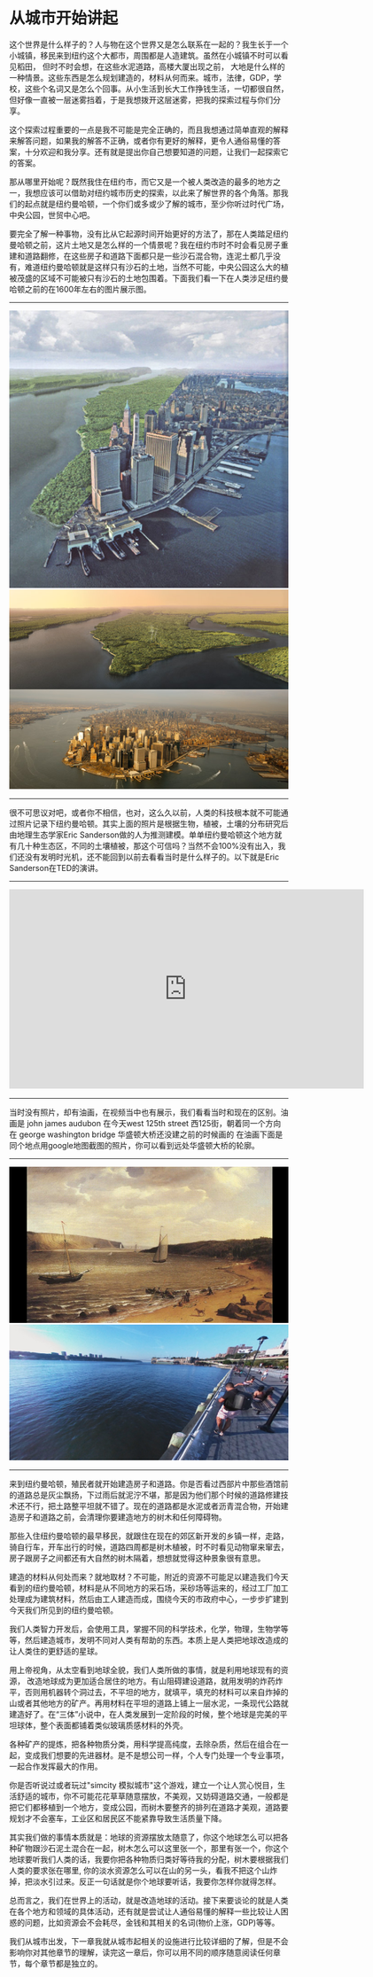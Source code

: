 # 从城市开始讲起

这个世界是什么样子的？人与物在这个世界又是怎么联系在一起的？我生长于一个小城镇，移民来到纽约这个大都市，周围都是人造建筑。虽然在小城镇不时可以看见稻田， 但时不时会想，在这些水泥道路，高楼大厦出现之前， 大地是什么样的一种情景。这些东西是怎么规划建造的，材料从何而来。城市，法律，GDP，学校，这些个名词又是怎么个回事。从小生活到长大工作挣钱生活，一切都很自然，但好像一直被一层迷雾挡着，于是我想拨开这层迷雾，把我的探索过程与你们分享。

这个探索过程重要的一点是我不可能是完全正确的，而且我想通过简单直观的解释来解答问题，如果我的解答不正确，或者你有更好的解释，更令人通俗易懂的答案，十分欢迎和我分享。还有就是提出你自己想要知道的问题，让我们一起探索它的答案。

那从哪里开始呢？既然我住在纽约市，而它又是一个被人类改造的最多的地方之一，我想应该可以借助对纽约城市历史的探索，以此来了解世界的各个角落。那我们的起点就是纽约曼哈顿，一个你们或多或少了解的城市，至少你听过时代广场，中央公园，世贸中心吧。

要完全了解一种事物，没有比从它起源时间开始更好的方法了，那在人类踏足纽约曼哈顿之前，这片土地又是怎么样的一个情景呢？我在纽约市时不时会看见房子重建和道路翻修，在这些房子和道路下面都只是一些沙石混合物，连泥土都几乎没有，难道纽约曼哈顿就是这样只有沙石的土地，当然不可能，中央公园这么大的植被茂盛的区域不可能被只有沙石的土地包围着。下面我们看一下在人类涉足纽约曼哈顿之前的在1600年左右的图片展示图。

***

<img src="/assets/image/world/manhattan_sidebyside.jpg" />
<img src="/assets/image/world/manhattan_halfandhalf.jpg" />

***

很不可思议对吧，或者你不相信，也对，这么久以前，人类的科技根本就不可能通过照片记录下纽约曼哈顿。其实上面的照片是根据生物，植被，土壤的分布研究后由地理生态学家Eric Sanderson做的人为推测建模。单单纽约曼哈顿这个地方就有几十种生态区，不同的土壤植被，那这个可信吗？当然不会100%没有出入，我们还没有发明时光机，还不能回到以前去看看当时是什么样子的。以下就是Eric Sanderson在TED的演讲。

***

<iframe src="https://embed.ted.com/talks/eric_sanderson_pictures_new_york_before_the_city" width="640" height="360" frameborder="0" scrolling="no" webkitAllowFullScreen mozallowfullscreen allowFullScreen></iframe>

***

当时没有照片，却有油画，在视频当中也有展示，我们看看当时和现在的区别。油画是 john james audubon 在今天west 125th street 西125街，朝着同一个方向在 george washington bridge 华盛顿大桥还没建之前的时候画的 在油画下面是同个地点用google地图截图的照片，你可以看到远处华盛顿大桥的轮廓。

***

<img src="/assets/image/world/125th_when_bridge_not_there_yet.png" />
<img src="/assets/image/world/Piers_Google Maps.png" />

***

来到纽约曼哈顿，殖民者就开始建造房子和道路。你是否看过西部片中那些酒馆前的道路总是灰尘飘扬，下过雨后就泥泞不堪，那是因为他们那个时候的道路修建技术还不行，把土路整平坦就不错了。现在的道路都是水泥或者沥青混合物，开始建造房子和道路之前，会清理你要建造地方的树木和任何障碍物。

那些入住纽约曼哈顿的最早移民，就跟住在现在的郊区新开发的乡镇一样，走路，骑自行车，开车出行的时候，道路四周都是树木植被，时不时看见动物窜来窜去，房子跟房子之间都还有大自然的树木隔着，想想就觉得这种景象很有意思。

建造的材料从何处而来？就地取材？不可能，附近的资源不可能足以建造我们今天看到的纽约曼哈顿，材料是从不同地方的采石场，采砂场等运来的，经过工厂加工处理成为建筑材料，然后由工人建造而成，围绕今天的市政府中心，一步步扩建到今天我们所见到的纽约曼哈顿。

我们人类智力开发后，会使用工具，掌握不同的科学技术，化学，物理，生物学等等，然后建造城市，发明不同对人类有帮助的东西。本质上是人类把地球改造成的让人类住的更舒适的星球。

用上帝视角，从太空看到地球全貌，我们人类所做的事情，就是利用地球现有的资源， 改造地球成为更加适合居住的地方。有山阻碍建设道路，就用发明的炸药炸平，否则用机器转个洞过去，不平坦的地方，就填平，填充的材料可以来自炸掉的山或者其他地方的矿产。再用材料在平坦的道路上铺上一层水泥，一条现代公路就建造好了。在“三体”小说中，在人类发展到一定阶段的时候，整个地球是完美的平坦球体，整个表面都铺着类似玻璃质感材料的外壳。

各种矿产的提炼，把各种物质分类，用科学提高纯度，去除杂质，然后在组合在一起，变成我们想要的先进器材。是不是想公司一样，个人专门处理一个专业事项，一起合作发挥最大的作用。

你是否听说过或者玩过"simcity 模拟城市"这个游戏，建立一个让人赏心悦目，生活舒适的城市，你不可能花花草草随意摆放，不美观，又妨碍道路交通，一般都是把它们都移植到一个地方，变成公园，而树木要整齐的排列在道路才美观，道路要规划才不会塞车，工业区和居民区不能紧靠导致生活质量下降。

其实我们做的事情本质就是：地球的资源摆放太随意了，你这个地球怎么可以把各种矿物跟沙石泥土混合在一起，树木怎么可以这里张一个，那里有张一个，你这个地球要听我们人类的话，我要你把各种物质归类好等待我的分配，树木要根据我们人类的要求张在哪里, 你的淡水资源怎么可以在山的另一头，看我不把这个山炸掉，把淡水引过来。反正一句话就是你个地球要听话，我要你怎样你就得怎样。

总而言之，我们在世界上的活动，就是改造地球的活动。接下来要谈论的就是人类在各个地方和领域的具体活动，还有就是尝试让人通俗易懂的解释一些比较让人困惑的问题，比如资源会不会耗尽，金钱和其相关的名词(物价上涨，GDP)等等。

我们从城市出发，下一章我就从城市起相关的设施进行比较详细的了解，但是不会影响你对其他章节的理解，读完这一章后，你可以用不同的顺序随意阅读任何章节，每个章节都是独立的。

